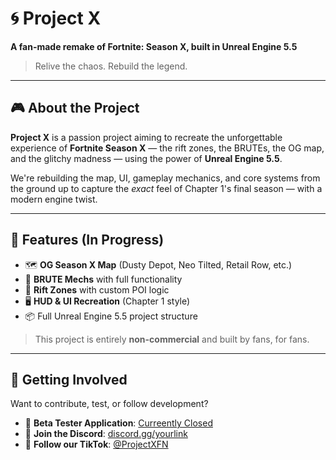 # 🌀 Project X

**A fan-made remake of Fortnite: Season X, built in Unreal Engine 5.5**

> Relive the chaos. Rebuild the legend.

---

## 🎮 About the Project

**Project X** is a passion project aiming to recreate the unforgettable experience of **Fortnite Season X** — the rift zones, the BRUTEs, the OG map, and the glitchy madness — using the power of **Unreal Engine 5.5**.

We're rebuilding the map, UI, gameplay mechanics, and core systems from the ground up to capture the *exact* feel of Chapter 1's final season — with a modern engine twist.

---

## 🔧 Features (In Progress)

- 🗺️ **OG Season X Map** (Dusty Depot, Neo Tilted, Retail Row, etc.)
- 🤖 **BRUTE Mechs** with full functionality
- 🌌 **Rift Zones** with custom POI logic
- 🖥️ **HUD & UI Recreation** (Chapter 1 style)
- 📦 Full Unreal Engine 5.5 project structure

> This project is entirely **non-commercial** and built by fans, for fans.

---

## 🚀 Getting Involved

Want to contribute, test, or follow development?

- 🧪 **Beta Tester Application**: [Curreently Closed](#)
- 💬 **Join the Discord**: [discord.gg/yourlink](https://discord.gg/CnkgC6vmNV)
- 🎥 **Follow our TikTok**: [@ProjectXFN](https://tiktok.com/@project_x_fn)
